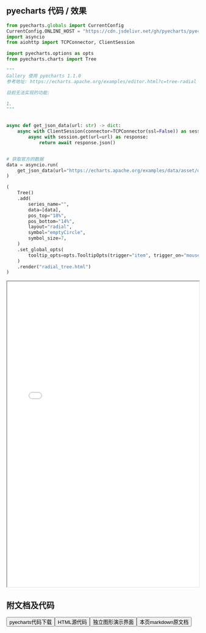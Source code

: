 
## pyecharts 代码 / 效果

```python
from pyecharts.globals import CurrentConfig
CurrentConfig.ONLINE_HOST = "https://cdn.jsdelivr.net/gh/pyecharts/pyecharts-assets@latest/assets/"
import asyncio
from aiohttp import TCPConnector, ClientSession

import pyecharts.options as opts
from pyecharts.charts import Tree

"""
Gallery 使用 pyecharts 1.1.0
参考地址: https://echarts.apache.org/examples/editor.html?c=tree-radial

目前无法实现的功能:

1、
"""


async def get_json_data(url: str) -> dict:
    async with ClientSession(connector=TCPConnector(ssl=False)) as session:
        async with session.get(url=url) as response:
            return await response.json()


# 获取官方的数据
data = asyncio.run(
    get_json_data(url="https://echarts.apache.org/examples/data/asset/data/flare.json")
)

(
    Tree()
    .add(
        series_name="",
        data=[data],
        pos_top="18%",
        pos_bottom="14%",
        layout="radial",
        symbol="emptyCircle",
        symbol_size=7,
    )
    .set_global_opts(
        tooltip_opts=opts.TooltipOpts(trigger="item", trigger_on="mousemove")
    )
    .render("radial_tree.html")
)
```

<iframe width="100%" height="800px" src="/pyecharts/Tree/radial_tree.html"></iframe>

## 附文档及代码

<a href="https://cdn.jsdelivr.net/gh/wfy-belief/python/docs/pyecharts/Tree/radial_tree.py"><button class="mybutton">pyecharts代码下载</button></a><a href="https://cdn.jsdelivr.net/gh/wfy-belief/python/docs/pyecharts/Tree/radial_tree.html"><button class="mybutton">HTML源代码</button></a><a href="https://python.wfyblog.cn/pyecharts/Tree/radial_tree.html"><button class="mybutton">独立图形演示界面</button></a><a href="https://cdn.jsdelivr.net/gh/wfy-belief/python/docs/pyecharts/Tree/radial_tree.md"><button class="mybutton">本页markdown原文档</button></a>